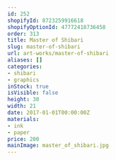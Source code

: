 ```yaml
---
id: 252
shopifyId: 8723259916618
shopifyOptionId: 47772418736458
order: 313
title: Master of Shibari
slug: master-of-shibari
url: art-works/master-of-shibari
aliases: []
categories:
- shibari
- graphics
inStock: true
isVisible: false
height: 30
width: 21
date: 2017-01-01T00:00:00Z
materials:
- ink
- paper
price: 200
mainImage: master_of_shibari.jpg
---
```

